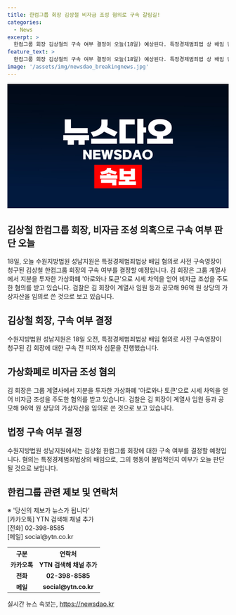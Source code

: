 ```yaml
---
title: 한컴그룹 회장 김상철 비자금 조성 혐의로 구속 갈림길!
categories:
  - News
excerpt: >
  한컴그룹 회장 김상철의 구속 여부 결정이 오늘(18일) 예상된다. 특정경제범죄법 상 배임 혐의로 사전 구속영장이 청구되며 검찰이 96억 원 상당의 가상자산을 임의로 쓴 혐의를 주장하고 있다. 김 회장은 그룹 계열사에서 가상화폐를 활용한 비자금 조성을 주도한 것으로 알려졌다.
feature_text: >
  한컴그룹 회장 김상철의 구속 여부 결정이 오늘(18일) 예상된다. 특정경제범죄법 상 배임 혐의로 사전 구속영장이 청구되며 검찰이 96억 원 상당의 가상자산을 임의로 쓴 혐의를 주장하고 있다. 김 회장은 그룹 계열사에서 가상화폐를 활용한 비자금 조성을 주도한 것으로 알려졌다.
image: '/assets/img/newsdao_breakingnews.jpg'
---
```


<p><img src="/assets/img/newsdao_breakingnews.jpg" alt="ranknews 속보" /></p>

<h2>김상철 한컴그룹 회장, 비자금 조성 의혹으로 구속 여부 판단 오늘</h2>

<p data-ke-size="size16">18일, 오늘 수원지방법원 성남지원은 특정경제범죄법상 배임 혐의로 사전 구속영장이 청구된 김상철 한컴그룹 회장의 구속 여부를 결정할 예정입니다. 김 회장은 그룹 계열사에서 지분을 투자한 가상화폐 '아로와나 토큰'으로 시세 차익을 얻어 비자금 조성을 주도한 혐의를 받고 있습니다. 검찰은 김 회장이 계열사 임원 등과 공모해 96억 원 상당의 가상자산을 임의로 쓴 것으로 보고 있습니다.</p>

<h2 data-ke-size="size26">김상철 회장, 구속 여부 결정</h2>

<p data-ke-size="size16">수원지방법원 성남지원은 18일 오전, 특정경제범죄법상 배임 혐의로 사전 구속영장이 청구된 김 회장에 대한 구속 전 피의자 심문을 진행했습니다.</p>

<h2 data-ke-size="size26">가상화폐로 비자금 조성 혐의</h2>

<p data-ke-size="size16">김 회장은 그룹 계열사에서 지분을 투자한 가상화폐 '아로와나 토큰'으로 시세 차익을 얻어 비자금 조성을 주도한 혐의를 받고 있습니다. 검찰은 김 회장이 계열사 임원 등과 공모해 96억 원 상당의 가상자산을 임의로 쓴 것으로 보고 있습니다.</p>

<h2 data-ke-size="size26">법정 구속 여부 결정</h2>

<p data-ke-size="size16">수원지방법원 성남지원에서는 김상철 한컴그룹 회장에 대한 구속 여부를 결정할 예정입니다. 혐의는 특정경제범죄법상의 배임으로, 그의 행동이 불법적인지 여부가 오늘 판단될 것으로 보입니다.</p>

<h2 data-ke-size="size26">한컴그룹 관련 제보 및 연락처</h2>

<p data-ke-size="size16">※ '당신의 제보가 뉴스가 됩니다'<br>
[카카오톡] YTN 검색해 채널 추가<br>
[전화] 02-398-8585<br>
[메일] social@ytn.co.kr</p>

<table>
    <tr>
        <th>구분</th>
        <th>연락처</th>
    </tr>
    <tr>
        <td style="text-align: center; height: 17px;"><b>카카오톡</b></td>
        <td style="text-align: center; height: 17px;"><b>YTN 검색해 채널 추가</b></td>
    </tr>
    <tr>
        <td style="text-align: center; height: 17px;"><b>전화</b></td>
        <td style="text-align: center; height: 17px;"><b>02-398-8585</b></td>
    </tr>
    <tr>
        <td style="text-align: center; height: 17px;"><b>메일</b></td>
        <td style="text-align: center; height: 17px;"><b>social@ytn.co.kr</b></td>
    </tr>
</table>
실시간 뉴스 속보는, <a href="https://newsdao.kr" rel="dofollow">https://newsdao.kr</a>


